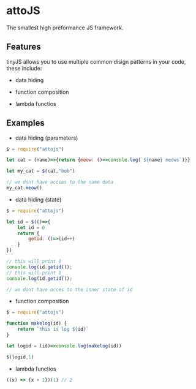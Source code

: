 # attoJS

The smallest high preformance JS framework.

## Features

tinyJS allows you to use multiple common disign patterns in your code, these include:

- data hiding

- function composition

- lambda functios

## Examples

- data hiding (parameters)

```js
$ = require("attojs")

let cat = (name)=>{return {meow: ()=>console.log(`${name} meows`)}}

let my_cat = $(cat,"bob")

// we dont have accses to the name data
my_cat.meow()
```

- data hiding (state)

```js
$ = require("attojs")

let id = $(()=>{
	let id = 0
	return {
		getid: ()=>(id++)
	}
})

// this will print 0
console.log(id.getid());
// this will print 1
console.log(id.getid());

// we dont have acces to the inner state of id
```

- function composition

```js
$ = require("attojs")

function makelog(id) {
	return `this is log ${id}`
}

let logid = (id)=>console.log(makelog(id))

$(logid,1)
```

- lambda functios

```js
((x) => {x + 1})(1) // 2
```
